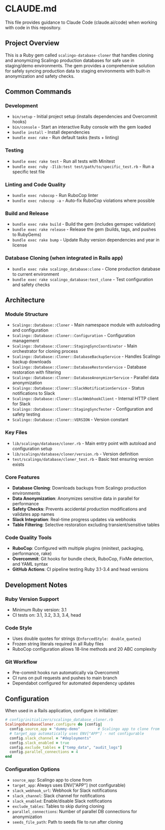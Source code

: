 # CLAUDE.md

This file provides guidance to Claude Code (claude.ai/code) when working with code in this repository.

## Project Overview

This is a Ruby gem called `scalingo-database-cloner` that handles cloning and anonymizing Scalingo production databases for safe use in staging/demo environments. The gem provides a comprehensive solution for safely syncing production data to staging environments with built-in anonymization and safety checks.

## Common Commands

### Development
- `bin/setup` - Initial project setup (installs dependencies and Overcommit hooks)
- `bin/console` - Start an interactive Ruby console with the gem loaded
- `bundle install` - Install dependencies
- `bundle exec rake` - Run default tasks (tests + linting)

### Testing
- `bundle exec rake test` - Run all tests with Minitest
- `bundle exec ruby -Ilib:test test/path/to/specific_test.rb` - Run a specific test file

### Linting and Code Quality
- `bundle exec rubocop` - Run RuboCop linter
- `bundle exec rubocop -a` - Auto-fix RuboCop violations where possible

### Build and Release
- `bundle exec rake build` - Build the gem (includes gemspec validation)
- `bundle exec rake release` - Release the gem (builds, tags, and pushes to RubyGems)
- `bundle exec rake bump` - Update Ruby version dependencies and year in license

### Database Cloning (when integrated in Rails app)
- `bundle exec rake scalingo_database:clone` - Clone production database to current environment
- `bundle exec rake scalingo_database:test_clone` - Test configuration and safety checks

## Architecture

### Module Structure
- `Scalingo::Database::Cloner` - Main namespace module with autoloading and configuration
- `Scalingo::Database::Cloner::Configuration` - Configuration management
- `Scalingo::Database::Cloner::StagingSyncCoordinator` - Main orchestrator for cloning process
- `Scalingo::Database::Cloner::DatabaseBackupService` - Handles Scalingo backup downloads
- `Scalingo::Database::Cloner::DatabaseRestoreService` - Database restoration with filtering
- `Scalingo::Database::Cloner::DatabaseAnonymizerService` - Parallel data anonymization
- `Scalingo::Database::Cloner::SlackNotificationService` - Status notifications to Slack
- `Scalingo::Database::Cloner::SlackWebhookClient` - Internal HTTP client for Slack
- `Scalingo::Database::Cloner::StagingSyncTester` - Configuration and safety testing
- `Scalingo::Database::Cloner::VERSION` - Version constant

### Key Files
- `lib/scalingo/database/cloner.rb` - Main entry point with autoload and configuration setup
- `lib/scalingo/database/cloner/version.rb` - Version definition
- `test/scalingo/database/cloner_test.rb` - Basic test ensuring version exists

### Core Features
- **Database Cloning**: Downloads backups from Scalingo production environments
- **Data Anonymization**: Anonymizes sensitive data in parallel for performance
- **Safety Checks**: Prevents accidental production modifications and validates app names
- **Slack Integration**: Real-time progress updates via webhooks
- **Table Filtering**: Selective restoration excluding transient/sensitive tables

### Code Quality Tools
- **RuboCop**: Configured with multiple plugins (minitest, packaging, performance, rake)
- **Overcommit**: Git hooks for bundle check, RuboCop, FixMe detection, and YAML syntax
- **GitHub Actions**: CI pipeline testing Ruby 3.1-3.4 and head versions

## Development Notes

### Ruby Version Support
- Minimum Ruby version: 3.1
- CI tests on: 3.1, 3.2, 3.3, 3.4, head

### Code Style
- Uses double quotes for strings (`EnforcedStyle: double_quotes`)
- Frozen string literals required in all Ruby files
- RuboCop configuration allows 18-line methods and 20 ABC complexity

### Git Workflow
- Pre-commit hooks run automatically via Overcommit
- CI runs on pull requests and pushes to main branch
- Dependabot configured for automated dependency updates

## Configuration

When used in a Rails application, configure in initializer:

```ruby
# config/initializers/scalingo_database_cloner.rb
ScalingoDatabaseCloner.configure do |config|
  config.source_app = "dummy-demo"        # Scalingo app to clone from
  # target_app automatically uses ENV["APP"] - not configurable
  config.slack_channel = "#deployments"
  config.slack_enabled = true
  config.exclude_tables = ["temp_data", "audit_logs"]
  config.parallel_connections = 4
end
```

### Configuration Options
- `source_app`: Scalingo app to clone from
- `target_app`: Always uses ENV["APP"] (not configurable)
- `slack_webhook_url`: Webhook for Slack notifications
- `slack_channel`: Slack channel for notifications
- `slack_enabled`: Enable/disable Slack notifications
- `exclude_tables`: Tables to skip during cloning
- `parallel_connections`: Number of parallel DB connections for anonymization
- `seeds_file_path`: Path to seeds file to run after cloning